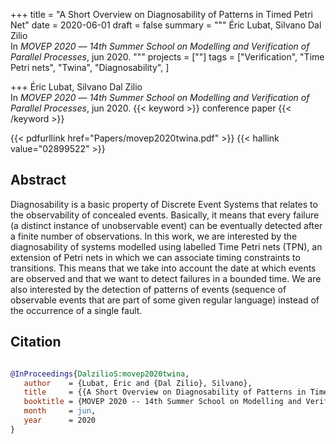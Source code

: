 +++
title = "A Short Overview on Diagnosability of Patterns in Timed Petri Net"
date = 2020-06-01
draft = false
summary = """
Éric Lubat, Silvano Dal Zilio <br />
In _MOVEP 2020_ — _14th Summer School on Modelling and Verification of Parallel Processes_, jun 2020.
"""
projects = [""]
tags = ["Verification", "Time Petri nets", "Twina", "Diagnosability", ]

+++
Éric Lubat, Silvano Dal Zilio <br />
In _MOVEP 2020_ — _14th Summer School on Modelling and Verification of Parallel Processes_, jun 2020.
{{< keyword >}} conference paper {{< /keyword >}}


{{< pdfurllink href="Papers/movep2020twina.pdf" >}}
{{< hallink value="02899522" >}}

## Abstract
Diagnosability is a basic property of Discrete Event Systems that relates to the
        observability of concealed events. Basically, it means that every failure (a distinct
        instance of unobservable event) can be eventually detected after a finite number of
        observations. In this work, we are interested by the diagnosability of systems modelled
        using labelled Time Petri nets (TPN), an extension of Petri nets in which we can associate
        timing constraints to transitions. This means that we take into account the date at which
        events are observed and that we want to detect failures in a bounded time. We are also
        interested by the detection of patterns of events (sequence of observable events that are
        part of some given regular language) instead of the occurrence of a single fault.



## Citation

```bibtex

@InProceedings{DalzilioS:movep2020twina,
   author    = {Lubat, Éric and {Dal Zilio}, Silvano},
   title     = {{A Short Overview on Diagnosability of Patterns in Timed Petri Net}},
   booktitle = {MOVEP 2020 -- 14th Summer School on Modelling and Verification of Parallel Processes},
   month     = jun, 
   year      = 2020
}

````
